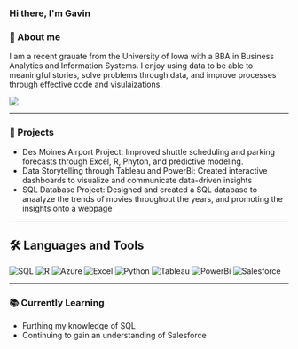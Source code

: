 
### Hi there, I'm Gavin

### 💫 About me 
  I am a recent grauate from the University of Iowa with a BBA in Business Analytics and Information Systems.  I enjoy using data to be able to meaningful stories, solve problems through data, and improve processes through effective code and visulaizations.  

  ![](https://komarev.com/ghpvc/?username=gavin-kafkakis&color=447ff7&label=Visitor+count)

---

### 🚀 Projects 
- Des Moines Airport Project: Improved shuttle scheduling and parking forecasts through Excel, R, Phyton, and predictive modeling.
- Data Storytelling through Tableau and PowerBi: Created interactive dashboards to visualize and communicate data-driven insights
- SQL Database Project: Designed and created a SQL database to anaalyze the trends of movies throughout the years, and promoting the insights onto a webpage

---

## 🛠️ Languages and Tools
![SQL](https://img.shields.io/badge/sql-%23ED8B00.svg?style=for-the-badge&logo=java&logoColor=white) 
![R](https://img.shields.io/badge/R-%236DB33F.svg?style=for-the-badge&logo=spring&logoColor=white) 
![Azure](https://img.shields.io/badge/Azure-%23FF9900.svg?style=for-the-badge&logo=amazon-aws&logoColor=white) 
![Excel](https://img.shields.io/badge/Excel-%2300599C.svg?style=for-the-badge&logo=c&logoColor=white) 
![Python](https://img.shields.io/badge/python-%2300ADD8.svg?style=for-the-badge&logo=go&logoColor=white) 
![Tableau](https://img.shields.io/badge/Tableau-%23E34F26.svg?style=for-the-badge&logo=html5&logoColor=white) 
![PowerBi](https://img.shields.io/badge/PowerBi-%230072C6.svg?style=for-the-badge&logo=azure-devops&logoColor=white) 
![Salesforce](https://img.shields.io/badge/salesforce-black?style=for-the-badge&logo=insomnia&logoColor=5849BE) 

---

### 📚 Currently Learning 
- Furthing my knowledge of SQL
- Continuing to gain an understanding of Salesforce

  
